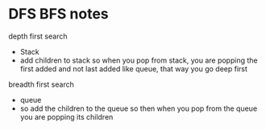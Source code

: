 # DFS BFS notes
depth first search 
* Stack
* add children to stack so when you pop from stack, you are popping the first added and not last added like queue, that way you go deep first

breadth first search
* queue
* so add the children to the queue so then when you pop from the queue you are popping its children

